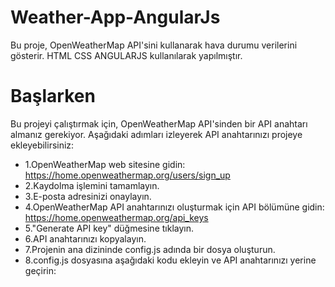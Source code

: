 # Weather-App-AngularJs
Bu proje, OpenWeatherMap API'sini kullanarak hava durumu verilerini gösterir. HTML CSS ANGULARJS kullanılarak yapılmıştır.

# Başlarken 
Bu projeyi çalıştırmak için, OpenWeatherMap API'sinden bir API anahtarı almanız gerekiyor. Aşağıdaki adımları izleyerek API anahtarınızı projeye ekleyebilirsiniz:
- 1.OpenWeatherMap web sitesine gidin: https://home.openweathermap.org/users/sign_up
- 2.Kaydolma işlemini tamamlayın.
- 3.E-posta adresinizi onaylayın.
- 4.OpenWeatherMap API anahtarınızı oluşturmak için API bölümüne gidin: https://home.openweathermap.org/api_keys
- 5."Generate API key" düğmesine tıklayın.
- 6.API anahtarınızı kopyalayın.
- 7.Projenin ana dizininde config.js adında bir dosya oluşturun.
- 8.config.js dosyasına aşağıdaki kodu ekleyin ve API anahtarınızı yerine geçirin:
